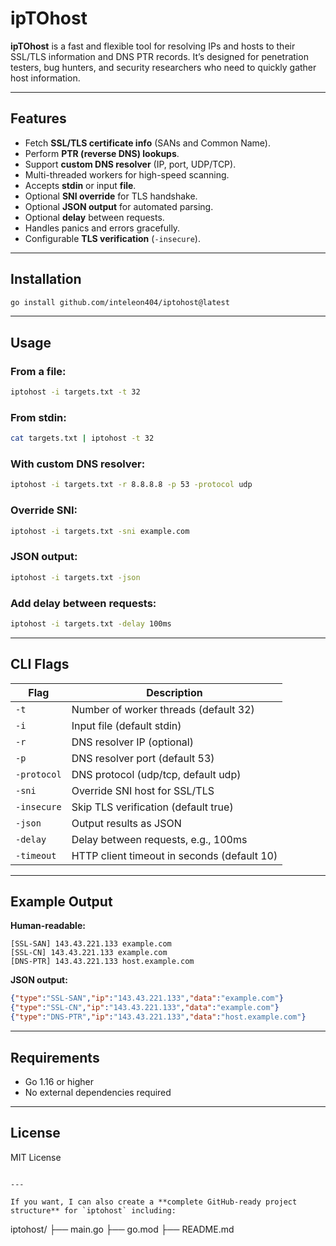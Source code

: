 # ipTOhost

**ipTOhost** is a fast and flexible tool for resolving IPs and hosts to their SSL/TLS information and DNS PTR records. It’s designed for penetration testers, bug hunters, and security researchers who need to quickly gather host information.

---

## Features

- Fetch **SSL/TLS certificate info** (SANs and Common Name).
- Perform **PTR (reverse DNS) lookups**.
- Support **custom DNS resolver** (IP, port, UDP/TCP).
- Multi-threaded workers for high-speed scanning.
- Accepts **stdin** or input **file**.
- Optional **SNI override** for TLS handshake.
- Optional **JSON output** for automated parsing.
- Optional **delay** between requests.
- Handles panics and errors gracefully.
- Configurable **TLS verification** (`-insecure`).

---

## Installation

```bash
go install github.com/inteleon404/iptohost@latest

````

---

## Usage

### From a file:

```bash
iptohost -i targets.txt -t 32
```

### From stdin:

```bash
cat targets.txt | iptohost -t 32
```

### With custom DNS resolver:

```bash
iptohost -i targets.txt -r 8.8.8.8 -p 53 -protocol udp
```

### Override SNI:

```bash
iptohost -i targets.txt -sni example.com
```

### JSON output:

```bash
iptohost -i targets.txt -json
```

### Add delay between requests:

```bash
iptohost -i targets.txt -delay 100ms
```

---

## CLI Flags

| Flag        | Description                                 |
| ----------- | ------------------------------------------- |
| `-t`        | Number of worker threads (default 32)       |
| `-i`        | Input file (default stdin)                  |
| `-r`        | DNS resolver IP (optional)                  |
| `-p`        | DNS resolver port (default 53)              |
| `-protocol` | DNS protocol (udp/tcp, default udp)         |
| `-sni`      | Override SNI host for SSL/TLS               |
| `-insecure` | Skip TLS verification (default true)        |
| `-json`     | Output results as JSON                      |
| `-delay`    | Delay between requests, e.g., 100ms         |
| `-timeout`  | HTTP client timeout in seconds (default 10) |

---

## Example Output

**Human-readable:**

```
[SSL-SAN] 143.43.221.133 example.com
[SSL-CN] 143.43.221.133 example.com
[DNS-PTR] 143.43.221.133 host.example.com
```

**JSON output:**

```json
{"type":"SSL-SAN","ip":"143.43.221.133","data":"example.com"}
{"type":"SSL-CN","ip":"143.43.221.133","data":"example.com"}
{"type":"DNS-PTR","ip":"143.43.221.133","data":"host.example.com"}
```

---

## Requirements

* Go 1.16 or higher
* No external dependencies required

---

## License

MIT License

```

---

If you want, I can also create a **complete GitHub-ready project structure** for `iptohost` including:

```

iptohost/
├── main.go
├── go.mod
├── README.md
